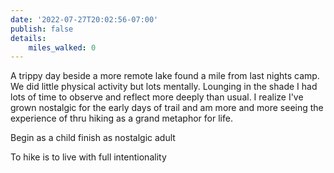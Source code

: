```yaml
---
date: '2022-07-27T20:02:56-07:00'
publish: false
details:
    miles_walked: 0
---
```

A trippy day beside a more remote lake found a mile from last nights camp. We did little physical activity but lots mentally. Lounging in the shade I had lots of time to observe and reflect more deeply than usual. I realize I've grown nostalgic for the early days of trail and am more and more seeing the experience of thru hiking as a grand metaphor for life. 

Begin as a child finish as nostalgic adult

To hike is to live with full intentionality 
